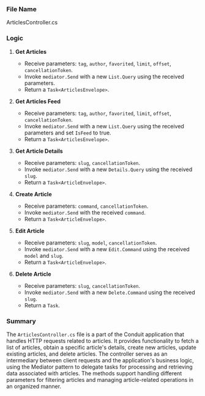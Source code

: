 ### File Name
ArticlesController.cs

### Logic
1. **Get Articles**
   - Receive parameters: `tag`, `author`, `favorited`, `limit`, `offset`, `cancellationToken`.
   - Invoke `mediator.Send` with a new `List.Query` using the received parameters.
   - Return a `Task<ArticlesEnvelope>`.

2. **Get Articles Feed**
   - Receive parameters: `tag`, `author`, `favorited`, `limit`, `offset`, `cancellationToken`.
   - Invoke `mediator.Send` with a new `List.Query` using the received parameters and set `IsFeed` to true.
   - Return a `Task<ArticlesEnvelope>`.

3. **Get Article Details**
   - Receive parameters: `slug`, `cancellationToken`.
   - Invoke `mediator.Send` with a new `Details.Query` using the received `slug`.
   - Return a `Task<ArticleEnvelope>`.

4. **Create Article**
   - Receive parameters: `command`, `cancellationToken`.
   - Invoke `mediator.Send` with the received `command`.
   - Return a `Task<ArticleEnvelope>`.

5. **Edit Article**
   - Receive parameters: `slug`, `model`, `cancellationToken`.
   - Invoke `mediator.Send` with a new `Edit.Command` using the received `model` and `slug`.
   - Return a `Task<ArticleEnvelope>`.

6. **Delete Article**
   - Receive parameters: `slug`, `cancellationToken`.
   - Invoke `mediator.Send` with a new `Delete.Command` using the received `slug`.
   - Return a `Task`.

### Summary
The `ArticlesController.cs` file is a part of the Conduit application that handles HTTP requests related to articles. It provides functionality to fetch a list of articles, obtain a specific article's details, create new articles, update existing articles, and delete articles. The controller serves as an intermediary between client requests and the application's business logic, using the Mediator pattern to delegate tasks for processing and retrieving data associated with articles. The methods support handling different parameters for filtering articles and managing article-related operations in an organized manner.